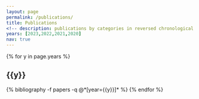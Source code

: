 ```yaml
---
layout: page
permalink: /publications/
title: Publications
<!-- description: publications by categories in reversed chronological order. generated by jekyll-scholar. -->
years: [2023,2022,2021,2020]
nav: true
---
```


<div class="publications">

{% for y in page.years %}
  <h2 class="year">{{y}}</h2>
  {% bibliography -f papers -q @*[year={{y}}]* %}
{% endfor %}

</div>
